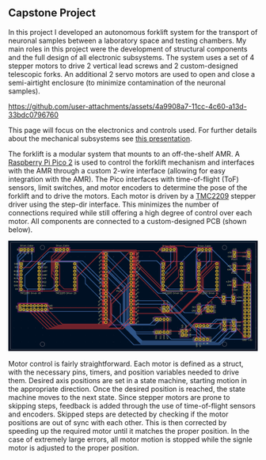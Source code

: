 ## Capstone Project

In this project I developed an autonomous forklift system for the transport of neuronal samples between a laboratory space and testing chambers. My main roles in this project were the development of structural components and the full design of all electronic subsystems. The system uses a set of 4 stepper motors to drive 2 vertical lead screws and 2 custom-designed telescopic forks. An additional 2 servo motors are used to open and close a semi-airtight enclosure (to minimize contamination of the neuronal samples).


https://github.com/user-attachments/assets/4a9908a7-11cc-4c60-a13d-33bdc0796760


This page will focus on the electronics and controls used. For further details about the mechanical subsystems see [this presentation](ME470FinPresentation.pptx).

The forklift is a modular system that mounts to an off-the-shelf AMR. A [Raspberry Pi Pico 2](https://www.raspberrypi.com/products/raspberry-pi-pico-2/) is used to control the forklift mechanism and interfaces with the AMR through a custom 2-wire interface (allowing for easy integration with the AMR). The Pico interfaces with time-of-flight (ToF) sensors, limit switches, and motor encoders to determine the pose of the forklift and to drive the motors. Each motor is driven by a [TMC2209](https://www.analog.com/en/products/tmc2209.html) stepper driver using the step-dir interface. This minimizes the number of connections required while still offering a high degree of control over each motor. All components are connected to a custom-designed PCB (shown below).

![PCB](/Capstone%20Project/PCB.png)

Motor control is fairly straightforward. Each motor is defined as a struct, with the necessary pins, timers, and position variables needed to drive them. Desired axis positions are set in a state machine, starting motion in the appropriate direction. Once the desired position is reached, the state machine moves to the next state. Since stepper motors are prone to skipping steps, feedback is added through the use of time-of-flight sensors and encoders. Skipped steps are detected by checking if the motor positions are out of sync with each other. This is then corrected by speeding up the required motor until it matches the proper position. In the case of extremely large errors, all motor motion is stopped while the signle motor is adjusted to the proper position.
